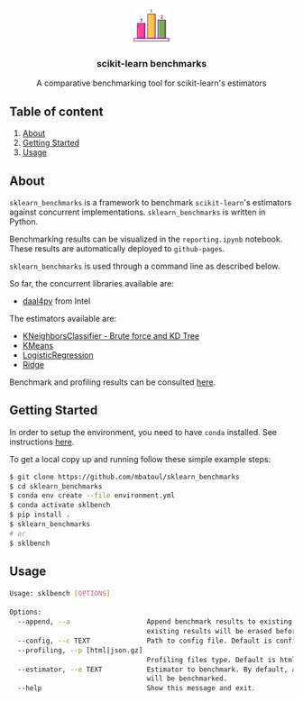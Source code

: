 <p align="center">
  <a href="https://github.com/mbatoul/sklearn_benchmarks">
    <img src="logo.png" alt="Logo" >
  </a>

  <h3 align="center">scikit-learn benchmarks</h3>

  <p align="center">
    A comparative benchmarking tool for scikit-learn's estimators
    <br />
  </p>
</p>

## Table of content

<ol>
  <li><a href="#about-the-project">About</a></li>
  <li><a href="#getting-started">Getting Started</a></li>
  <li><a href="#usage">Usage</a></li>
</ol>

## About

`sklearn_benchmarks` is a framework to benchmark `scikit-learn`'s estimators against concurrent implementations. `sklearn_benchmarks` is written in Python.

Benchmarking results can be visualized in the `reporting.ipynb` notebook. These results are automatically deployed to `github-pages`.

`sklearn_benchmarks` is used through a command line as described below.

So far, the concurrent libraries available are:

- [daal4py](https://github.com/intel/scikit-learn-intelex) from Intel

The estimators available are:

- [KNeighborsClassifier - Brute force and KD Tree](https://scikit-learn.org/stable/modules/generated/sklearn.neighbors.KNeighborsClassifier.html)
- [KMeans](https://scikit-learn.org/stable/modules/generated/sklearn.cluster.KMeans.html)
- [LogisticRegression](https://scikit-learn.org/stable/modules/generated/sklearn.linear_model.LogisticRegression.html)
- [Ridge](https://scikit-learn.org/stable/modules/generated/sklearn.linear_model.Ridge.html)

Benchmark and profiling results can be consulted [here](https://mbatoul.github.io/sklearn_benchmarks/).

## Getting Started

In order to setup the environment, you need to have `conda` installed. See instructions [here](https://conda.io/projects/conda/en/latest/user-guide/install/index.html).

To get a local copy up and running follow these simple example steps:

```sh
$ git clone https://github.com/mbatoul/sklearn_benchmarks
$ cd sklearn_benchmarks
$ conda env create --file environment.yml
$ conda activate sklbench
$ pip install .
$ sklearn_benchmarks
# or
$ sklbench
```

## Usage

```sh
Usage: sklbench [OPTIONS]

Options:
  --append, --a                   Append benchmark results to existing ones. By default, all 
                                  existing results will be erased before new ones are made.
  --config, --c TEXT              Path to config file. Default is config.yml.
  --profiling, --p [html|json.gz]
                                  Profiling files type. Default is html.
  --estimator, --e TEXT           Estimator to benchmark. By default, all estimators in config file
                                  will be benchmarked.
  --help                          Show this message and exit.
```
